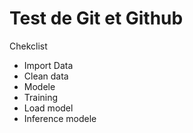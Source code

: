 # Test de Git et Github 


Chekclist
- Import Data
- Clean data
- Modele 
- Training 
- Load model 
- Inference modele